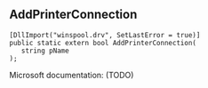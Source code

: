 ## AddPrinterConnection

```
[DllImport("winspool.drv", SetLastError = true)]
public static extern bool AddPrinterConnection(
   string pName
);
```

Microsoft documentation: (TODO)
